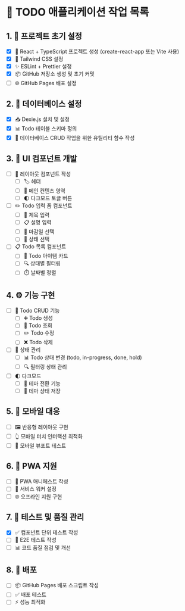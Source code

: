 # 📝 TODO 애플리케이션 작업 목록

## 1. 🚀 프로젝트 초기 설정
- [x] 🔧 React + TypeScript 프로젝트 생성 (create-react-app 또는 Vite 사용)
- [x] 🎨 Tailwind CSS 설정
- [x] ✨ ESLint + Prettier 설정
- [x] 📦 GitHub 저장소 생성 및 초기 커밋
- [ ] 🌐 GitHub Pages 배포 설정

## 2. 💾 데이터베이스 설정
- [x] 📥 Dexie.js 설치 및 설정
- [x] 📊 Todo 테이블 스키마 정의
- [x] 🔄 데이터베이스 CRUD 작업을 위한 유틸리티 함수 작성

## 3. 🎯 UI 컴포넌트 개발
- [ ] 📱 레이아웃 컴포넌트 작성
  - [ ] 🏷️ 헤더
  - [ ] 📄 메인 컨텐츠 영역
  - [ ] 🌓 다크모드 토글 버튼
- [ ] ✏️ Todo 입력 폼 컴포넌트
  - [ ] 📝 제목 입력
  - [ ] 📋 설명 입력
  - [ ] 📅 마감일 선택
  - [ ] 🔄 상태 선택
- [ ] 📋 Todo 목록 컴포넌트
  - [ ] 🎴 Todo 아이템 카드
  - [ ] 🔍 상태별 필터링
  - [ ] ⏱️ 날짜별 정렬

## 4. ⚙️ 기능 구현
- [ ] 📝 Todo CRUD 기능
  - [ ] ➕ Todo 생성
  - [ ] 👀 Todo 조회
  - [ ] ✏️ Todo 수정
  - [ ] ❌ Todo 삭제
- [ ] 🔄 상태 관리
  - [ ] 📊 Todo 상태 변경 (todo, in-progress, done, hold)
  - [ ] 🔍 필터링 상태 관리
- [ ] 🌓 다크모드
  - [ ] 🎨 테마 전환 기능
  - [ ] 💾 테마 상태 저장

## 5. 📱 모바일 대응
- [ ] 🖼️ 반응형 레이아웃 구현
- [ ] 👆 모바일 터치 인터랙션 최적화
- [ ] 📱 모바일 뷰포트 테스트

## 6. 🚀 PWA 지원
- [ ] 📄 PWA 매니페스트 작성
- [ ] 🔧 서비스 워커 설정
- [ ] 🌐 오프라인 지원 구현

## 7. 🧪 테스트 및 품질 관리
- [x] ✅ 컴포넌트 단위 테스트 작성
- [ ] 🔄 E2E 테스트 작성
- [ ] 📊 코드 품질 점검 및 개선

## 8. 🚀 배포
- [ ] 📦 GitHub Pages 배포 스크립트 작성
- [ ] ✅ 배포 테스트
- [ ] ⚡ 성능 최적화
